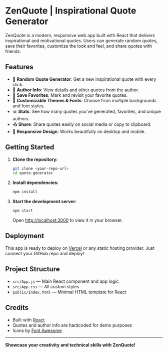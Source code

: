 # ZenQuote | Inspirational Quote Generator

ZenQuote is a modern, responsive web app built with React that delivers inspirational and motivational quotes. Users can generate random quotes, save their favorites, customize the look and feel, and share quotes with friends.

## Features

- 🎲 **Random Quote Generator**: Get a new inspirational quote with every click.
- 📝 **Author Info**: View details and other quotes from the author.
- 💖 **Save Favorites**: Mark and revisit your favorite quotes.
- 🎨 **Customizable Themes & Fonts**: Choose from multiple backgrounds and font styles.
- 📊 **Stats**: See how many quotes you've generated, favorites, and unique authors.
- 📤 **Share**: Share quotes easily on social media or copy to clipboard.
- 📱 **Responsive Design**: Works beautifully on desktop and mobile.

## Getting Started

1. **Clone the repository:**
   ```bash
   git clone <your-repo-url>
   cd quote-generator
   ```
2. **Install dependencies:**
   ```bash
   npm install
   ```
3. **Start the development server:**
   ```bash
   npm start
   ```
   Open [http://localhost:3000](http://localhost:3000) to view it in your browser.

## Deployment

This app is ready to deploy on [Vercel](https://vercel.com/) or any static hosting provider. Just connect your GitHub repo and deploy!

## Project Structure

- `src/App.js` — Main React component and app logic
- `src/App.css` — All custom styles
- `public/index.html` — Minimal HTML template for React

## Credits

- Built with [React](https://reactjs.org/)
- Quotes and author info are hardcoded for demo purposes
- Icons by [Font Awesome](https://fontawesome.com/)

---

**Showcase your creativity and technical skills with ZenQuote!**

